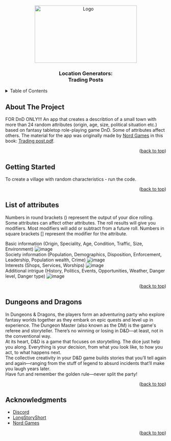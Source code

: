 <a name="readme-top"></a>
<!-- PROJECT LOGO -->
<br />
<div align="center">
  <a href="![Trading_post_logo](https://github.com/AlekseiLopatin/Loc_Generators/assets/135117364/06e39d34-c466-4f56-bfcc-f086dcd50dc4)
">
    <img src="https://github.com/AlekseiLopatin/Loc_Generators/assets/135117364/06e39d34-c466-4f56-bfcc-f086dcd50dc4" alt="Logo" width="320" height="180">
  </a>
</div>


<h3 align="center">Location Generators: <br /> Trading Posts</h3>


<!-- TABLE OF CONTENTS -->
<details>
  <summary>Table of Contents</summary>
  <ol>
    <li><a href="#about-the-project">About The Project</a></li>
    <li><a href="#getting-started">Getting Started</a></li>
    <li><a href="#List-of-attributes">List of attributes</a></li>
    <li><a href="#dungeons-and-dragons">Dungeons and Dragons</a></li>
    <li><a href="#acknowledgments">Acknowledgments</a></li>
  </ol>
</details>



<!-- ABOUT THE PROJECT -->
## About The Project
FOR DnD ONLY!!! An app that creates a describtion of a small town with more than 24 random attributes (origin, age, size, political situation etc.) based on fantasy tabletop role-playing game DnD. Some of attributes affect others. The material for the app was originally made by [Nord Games](https://nordgamesllc.com/) in this book: [Trading post.pdf](https://github.com/AlekseiLopatin/Loc_Generators/files/13857827/Trading.post.pdf).



<p align="right">(<a href="#readme-top">back to top</a>)</p>


<!-- GETTING STARTED -->
## Getting Started

To create a village with random characteristics - run the code.


<p align="right">(<a href="#readme-top">back to top</a>)</p>


<!-- LIST OF ATTRIBUTES -->
## List of attributes



Numbers in round brackets () represent the output of your dice rolling. Some attributes can affect other attributes. The roll results will give you modifiers. Most modifiers will
add or subtract from a future roll. Numbers in square brackets [] represent the modifier for the attribute.

Basic information (Origin, Speciality, Age, Condition, Traffic, Size, Environment)
![image](https://github.com/AlekseiLopatin/Loc_Generators/assets/135117364/a65115c5-7f74-436d-88d5-8427a92a55fb)
<br />
Society information (Population, Demographics, Disposition, Enforcement, Leadership, Population wealth, Crime)
![image](https://github.com/AlekseiLopatin/Loc_Generators/assets/135117364/a90f890e-cbaf-4c57-bee0-ecea42d8a04f)
<br />
Interests (Shops, Services, Worships)
![image](https://github.com/AlekseiLopatin/Loc_Generators/assets/135117364/1f2448fe-1071-466f-80eb-05d5b4407f67)
<br />
Additional intrigue (History, Politics, Events, Opportunities, Weather, Danger level, Danger type)
![image](https://github.com/AlekseiLopatin/Loc_Generators/assets/135117364/e4676639-84d0-4d6a-a0e7-b4d360049f19)



<p align="right">(<a href="#readme-top">back to top</a>)</p>


<!-- Dungeons and Dragons -->
## Dungeons and Dragons

In Dungeons & Dragons, the players form an adventuring party who explore fantasy worlds together as they embark on epic quests and level up in experience. The Dungeon Master (also known as the DM) is the game's referee and storyteller. There’s no winning or losing in D&D—at least, not in the conventional way.  
At its heart, D&D is a game that focuses on storytelling. The dice just help you along. Everything is your decision, from what you look like, to how you act, to what happens next.  
The collective creativity in your D&D game builds stories that you’ll tell again and again—ranging from the stuff of legend to absurd incidents that’ll make you laugh years later.  
Have fun and remember the golden rule—never split the party!


<p align="right">(<a href="#readme-top">back to top</a>)</p>



<!-- ACKNOWLEDGMENTS -->
## Acknowledgments

* [Discord](https://discord.com/)
* [LongStoryShort](https://longstoryshort.app/)
* [Nord Games](https://nordgamesllc.com/)


<p align="right">(<a href="#readme-top">back to top</a>)</p>



